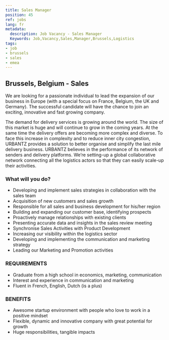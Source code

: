 ```yaml
---
title: Sales Manager
position: 45
ref: jobs
lang: fr
metadata:
  description: Job Vacancy - Sales Manager
  Keywords: Job,Vacancy,Sales,Manager,Brussels,Logistics
tags:
- job
- brussels
- sales
- emea
---
```


## Brussels, Belgium - Sales

We are looking for a passionate individual to lead the expansion of our business in Europe (with a special focus on France, Belgium, the UK and Germany). The successful candidate will have the chance to join an exciting, innovative and fast growing company.

The demand for delivery services is growing around the world. The size of this market is huge and will continue to grow in the coming years. At the same time the delivery offers are becoming more complex and diverse. To face this increase in complexity and to reduce inner city congestion, URBANTZ provides a solution to better organise and simplify the last mile delivery business.
URBANTZ believes in the performance of its network of senders and delivery platforms. We’re setting-up a global collaborative network connecting all the logistics actors so that they can easily scale-up their activities.

### What will you do?

- Developing and implement sales strategies in collaboration with the sales team
- Acquisition of new customers and sales growth
- Responsible for all sales and business development for his/her region
- Building and expanding our customer base, identifying prospects
- Proactively manage relationships with existing clients
- Presenting accurate data and insights in the sales review meeting
- Synchronise Sales Activities with Product Development
- Increasing our visibility within the logistics sector
- Developing and implementing the communication and marketing strategy
- Leading our Marketing and Promotion activities

### REQUIREMENTS
- Graduate from a high school in economics, marketing, communication
- Interest and experience in communication and marketing
- Fluent in French, English, Dutch (is a plus)

### BENEFITS
- Awesome startup environment with people who love to work in a positive mindset
- Flexible, dynamic and innovative company with great potential for growth
- Huge responsibilities, tangible impacts